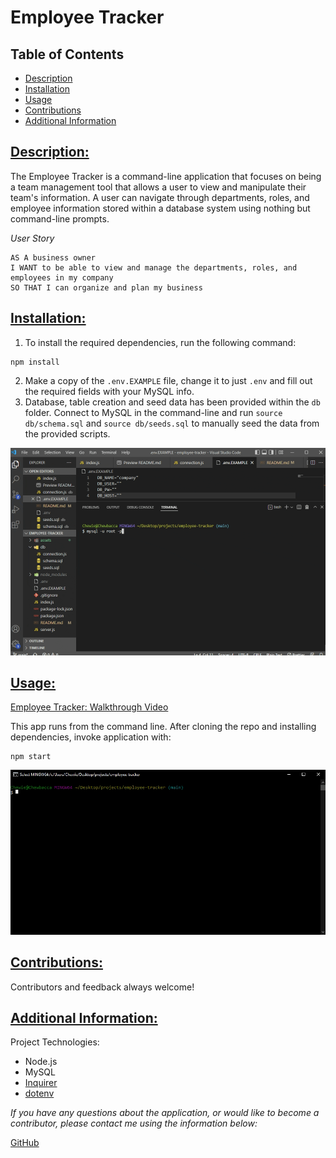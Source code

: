 # Employee Tracker

## Table of Contents

* [Description](#description)
* [Installation](#installation)
* [Usage](#usage)
* [Contributions](#contributions)
* [Additional Information](#additional-information)

## [Description:](#table-of-contents)
The Employee Tracker is a command-line application that focuses on being a team management tool that allows a user to view and manipulate their team's information. A user can navigate through departments, roles, and employee information stored within a database system using nothing but command-line prompts.

*User Story*
```
AS A business owner
I WANT to be able to view and manage the departments, roles, and employees in my company
SO THAT I can organize and plan my business
```

## [Installation:](#table-of-contents)
1. To install the required dependencies, run the following command:
```
npm install
```
2. Make a copy of the `.env.EXAMPLE` file, change it to just `.env` and fill out the required fields with your MySQL info.
3. Database, table creation and seed data has been provided within the `db` folder. Connect to MySQL in the command-line and run `source db/schema.sql` and `source db/seeds.sql` to manually seed the data from the provided scripts.

![Demo of seeding data](./assets/seedingDemo.gif) 


## [Usage:](#table-of-contents)
[Employee Tracker: Walkthrough Video](placeholder)

This app runs from the command line. After cloning the repo and installing dependencies, invoke application with:
```
npm start
```
![Live Demo Gif](./assets/demo.gif)

## [Contributions:](#table-of-contents)
Contributors and feedback always welcome!

## [Additional Information:](#table-of-contents)
Project Technologies:
* Node.js
* MySQL
* [Inquirer](https://www.npmjs.com/package/inquirer)
* [dotenv](https://www.npmjs.com/package/dotenv)


_If you have any questions about the application, or would like to become a contributor, please contact me using the information below:_

[GitHub](https://github.com/blindsweatyhansolo)